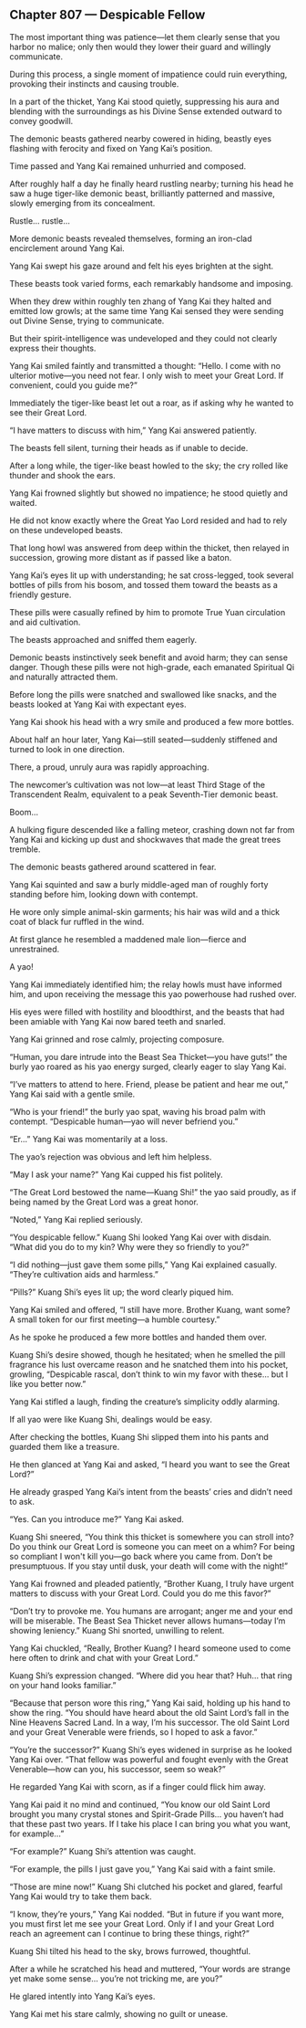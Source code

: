 ## Chapter 807 — Despicable Fellow

The most important thing was patience—let them clearly sense that you harbor no malice; only then would they lower their guard and willingly communicate.

During this process, a single moment of impatience could ruin everything, provoking their instincts and causing trouble.

In a part of the thicket, Yang Kai stood quietly, suppressing his aura and blending with the surroundings as his Divine Sense extended outward to convey goodwill.

The demonic beasts gathered nearby cowered in hiding, beastly eyes flashing with ferocity and fixed on Yang Kai’s position.

Time passed and Yang Kai remained unhurried and composed.

After roughly half a day he finally heard rustling nearby; turning his head he saw a huge tiger-like demonic beast, brilliantly patterned and massive, slowly emerging from its concealment.

Rustle… rustle…

More demonic beasts revealed themselves, forming an iron-clad encirclement around Yang Kai.

Yang Kai swept his gaze around and felt his eyes brighten at the sight.

These beasts took varied forms, each remarkably handsome and imposing.

When they drew within roughly ten zhang of Yang Kai they halted and emitted low growls; at the same time Yang Kai sensed they were sending out Divine Sense, trying to communicate.

But their spirit-intelligence was undeveloped and they could not clearly express their thoughts.

Yang Kai smiled faintly and transmitted a thought: “Hello. I come with no ulterior motive—you need not fear. I only wish to meet your Great Lord. If convenient, could you guide me?”

Immediately the tiger-like beast let out a roar, as if asking why he wanted to see their Great Lord.

“I have matters to discuss with him,” Yang Kai answered patiently.

The beasts fell silent, turning their heads as if unable to decide.

After a long while, the tiger-like beast howled to the sky; the cry rolled like thunder and shook the ears.

Yang Kai frowned slightly but showed no impatience; he stood quietly and waited.

He did not know exactly where the Great Yao Lord resided and had to rely on these undeveloped beasts.

That long howl was answered from deep within the thicket, then relayed in succession, growing more distant as if passed like a baton.

Yang Kai’s eyes lit up with understanding; he sat cross-legged, took several bottles of pills from his bosom, and tossed them toward the beasts as a friendly gesture.

These pills were casually refined by him to promote True Yuan circulation and aid cultivation.

The beasts approached and sniffed them eagerly.

Demonic beasts instinctively seek benefit and avoid harm; they can sense danger. Though these pills were not high-grade, each emanated Spiritual Qi and naturally attracted them.

Before long the pills were snatched and swallowed like snacks, and the beasts looked at Yang Kai with expectant eyes.

Yang Kai shook his head with a wry smile and produced a few more bottles.

About half an hour later, Yang Kai—still seated—suddenly stiffened and turned to look in one direction.

There, a proud, unruly aura was rapidly approaching.

The newcomer’s cultivation was not low—at least Third Stage of the Transcendent Realm, equivalent to a peak Seventh-Tier demonic beast.

Boom…

A hulking figure descended like a falling meteor, crashing down not far from Yang Kai and kicking up dust and shockwaves that made the great trees tremble.

The demonic beasts gathered around scattered in fear.

Yang Kai squinted and saw a burly middle-aged man of roughly forty standing before him, looking down with contempt.

He wore only simple animal-skin garments; his hair was wild and a thick coat of black fur ruffled in the wind.

At first glance he resembled a maddened male lion—fierce and unrestrained.

A yao!

Yang Kai immediately identified him; the relay howls must have informed him, and upon receiving the message this yao powerhouse had rushed over.

His eyes were filled with hostility and bloodthirst, and the beasts that had been amiable with Yang Kai now bared teeth and snarled.

Yang Kai grinned and rose calmly, projecting composure.

“Human, you dare intrude into the Beast Sea Thicket—you have guts!” the burly yao roared as his yao energy surged, clearly eager to slay Yang Kai.

“I’ve matters to attend to here. Friend, please be patient and hear me out,” Yang Kai said with a gentle smile.

“Who is your friend!” the burly yao spat, waving his broad palm with contempt. “Despicable human—yao will never befriend you.”

“Er…” Yang Kai was momentarily at a loss.

The yao’s rejection was obvious and left him helpless.

“May I ask your name?” Yang Kai cupped his fist politely.

“The Great Lord bestowed the name—Kuang Shi!” the yao said proudly, as if being named by the Great Lord was a great honor.

“Noted,” Yang Kai replied seriously.

“You despicable fellow.” Kuang Shi looked Yang Kai over with disdain. “What did you do to my kin? Why were they so friendly to you?”

“I did nothing—just gave them some pills,” Yang Kai explained casually. “They’re cultivation aids and harmless.”

“Pills?” Kuang Shi’s eyes lit up; the word clearly piqued him.

Yang Kai smiled and offered, “I still have more. Brother Kuang, want some? A small token for our first meeting—a humble courtesy.”

As he spoke he produced a few more bottles and handed them over.

Kuang Shi’s desire showed, though he hesitated; when he smelled the pill fragrance his lust overcame reason and he snatched them into his pocket, growling, “Despicable rascal, don’t think to win my favor with these… but I like you better now.”

Yang Kai stifled a laugh, finding the creature’s simplicity oddly alarming.

If all yao were like Kuang Shi, dealings would be easy.

After checking the bottles, Kuang Shi slipped them into his pants and guarded them like a treasure.

He then glanced at Yang Kai and asked, “I heard you want to see the Great Lord?”

He already grasped Yang Kai’s intent from the beasts’ cries and didn’t need to ask.

“Yes. Can you introduce me?” Yang Kai asked.

Kuang Shi sneered, “You think this thicket is somewhere you can stroll into? Do you think our Great Lord is someone you can meet on a whim? For being so compliant I won't kill you—go back where you came from. Don’t be presumptuous. If you stay until dusk, your death will come with the night!”

Yang Kai frowned and pleaded patiently, “Brother Kuang, I truly have urgent matters to discuss with your Great Lord. Could you do me this favor?”

“Don’t try to provoke me. You humans are arrogant; anger me and your end will be miserable. The Beast Sea Thicket never allows humans—today I’m showing leniency.” Kuang Shi snorted, unwilling to relent.

Yang Kai chuckled, “Really, Brother Kuang? I heard someone used to come here often to drink and chat with your Great Lord.”

Kuang Shi’s expression changed. “Where did you hear that? Huh… that ring on your hand looks familiar.”

“Because that person wore this ring,” Yang Kai said, holding up his hand to show the ring. “You should have heard about the old Saint Lord’s fall in the Nine Heavens Sacred Land. In a way, I’m his successor. The old Saint Lord and your Great Venerable were friends, so I hoped to ask a favor.”

“You’re the successor?” Kuang Shi’s eyes widened in surprise as he looked Yang Kai over. “That fellow was powerful and fought evenly with the Great Venerable—how can you, his successor, seem so weak?”

He regarded Yang Kai with scorn, as if a finger could flick him away.

Yang Kai paid it no mind and continued, “You know our old Saint Lord brought you many crystal stones and Spirit-Grade Pills… you haven’t had that these past two years. If I take his place I can bring you what you want, for example…”

“For example?” Kuang Shi’s attention was caught.

“For example, the pills I just gave you,” Yang Kai said with a faint smile.

“Those are mine now!” Kuang Shi clutched his pocket and glared, fearful Yang Kai would try to take them back.

“I know, they’re yours,” Yang Kai nodded. “But in future if you want more, you must first let me see your Great Lord. Only if I and your Great Lord reach an agreement can I continue to bring these things, right?”

Kuang Shi tilted his head to the sky, brows furrowed, thoughtful.

After a while he scratched his head and muttered, “Your words are strange yet make some sense… you’re not tricking me, are you?”

He glared intently into Yang Kai’s eyes.

Yang Kai met his stare calmly, showing no guilt or unease.